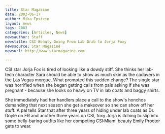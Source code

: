 ```yaml
---
title: Star Magazine
date: 2003-06-17
author: Mika Epstein
layout: news
tags: 2003
categories: [Articles, News]
newsauthor: Staff
newstitle: CSI Beauty Going From Lab Drab to Jorja Foxy
newssource: Star Magazine
newsurl: http://www.starmagazine.com

---
```


CSI star Jorja Fox is tired of looking like a dowdy stiff. She thinks her lab-tech character Sara should be able to show as much skin as the cadavers in the Las Vegas morgue. What prompted this sudden change? The single star was horrified when she began getting calls from pals asking if she was pregnant - because she looks so heavy on TV in lab coats and baggy shirts. 

She immediately had her handlers place a call to the show's honchos demanding that next season she get a makeover so she can show off her stuff. A pal tells Star that after three years of hiding under lab coats as Dr. Doyle on ER and another three years on CSI, foxy Jorja is itching to slip into some belly-baring outfits like her competing CSI:Miami beauty Emily Proctor gets to wear.